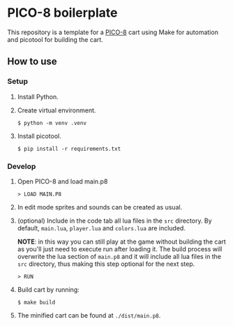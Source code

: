 # PICO-8 boilerplate

This repository is a template for a [PICO-8](https://www.lexaloffle.com/pico-8.php) cart using Make for automation and picotool for building the cart.

## How to use

### Setup

1. Install Python.
2. Create virtual environment.

    ```
    $ python -m venv .venv
    ```
3. Install picotool.

    ```
    $ pip install -r requirements.txt
    ```

### Develop

1. Open PICO-8 and load main.p8

    ```
    > LOAD MAIN.P8
    ```
2. In edit mode sprites and sounds can be created as usual.
3. (optional) Include in the code tab all lua files in the `src` directory. By default, `main.lua`, `player.lua` and `colors.lua` are included.

    **NOTE**: in this way you can still play at the game without building the cart as you'll just need to execute run after loading it. The build process will overwrite the lua section of `main.p8` and it will include all lua files in the `src` directory, thus making this step optional for the next step.
    ```
    > RUN
    ```
4. Build cart by running:

    ```
    $ make build
    ```
5. The minified cart can be found at `./dist/main.p8`.
